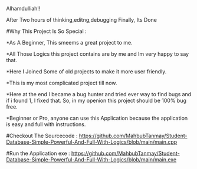 Alhamdulliah!!

After Two hours of thinking,editng,debugging  Finally, Its Done






#Why This Project Is So Special : 


*As A Beginner, This smeems a great project to me.

*All Those Logics this project contains are by me and Im very happy to say that.

*Here I Joined Some of old projects to make it more user friendly. 

*This is my most complicated project till now.

*Here at the end I became a bug hunter and tried ever way to find bugs and if i found 1, I fixed that. So, in my openion this project should be 100% bug free.

*Beginner or Pro, anyone can use this Application because the application is easy and full with instructions.





#Checkout The Sourcecode : https://github.com/MahbubTanmay/Student-Database-Simple-Powerful-And-Full-With-Logics/blob/main/main.cpp

#Run the Application exe : https://github.com/MahbubTanmay/Student-Database-Simple-Powerful-And-Full-With-Logics/blob/main/main.exe
